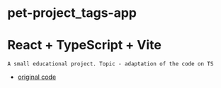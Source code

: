 # pet-project_tags-app

# React + TypeScript + Vite

`A small educational project. Topic - adaptation of the code on TS`

- [original code](https://dev.to/0shuvo0/lets-create-an-add-tags-input-with-react-js-d29)
